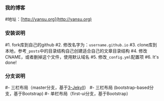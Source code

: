 ### 我的博客

#地址：[http://yansu.org](http://yansu.org)

### 安装说明

#1. fork库到自己的github
#2. 修改名字为：`username.github.io`
#3. clone库到本地，参考`_posts`中的目录结构自己创建适合自己的文章目录结构
#4. 修改CNAME，或者删掉这个文件，使用默认域名
#5. 修改`_config.yml`配置项
#6. It's done!

### 分支说明

#- 三栏布局（master分支，基于[3-Jekyll](https://github.com/P233/3-Jekyll)）
#- 三栏布局 (bootstrap-based分支，基于Bootstrap)
#- 单栏布局（first-ui分支，基于Bootstrap）

